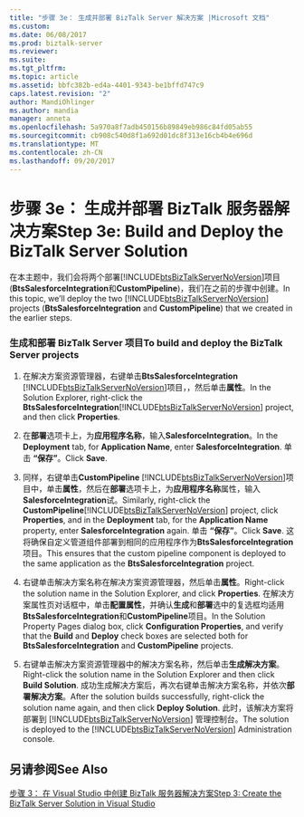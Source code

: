 ```yaml
---
title: "步骤 3e： 生成并部署 BizTalk Server 解决方案 |Microsoft 文档"
ms.custom: 
ms.date: 06/08/2017
ms.prod: biztalk-server
ms.reviewer: 
ms.suite: 
ms.tgt_pltfrm: 
ms.topic: article
ms.assetid: bbfc382b-ed4a-4401-9343-be1bffd747c9
caps.latest.revision: "2"
author: MandiOhlinger
ms.author: mandia
manager: anneta
ms.openlocfilehash: 5a970a8f7adb450156b89849eb986c84fd05ab55
ms.sourcegitcommit: cb908c540d8f1a692d01dc8f313e16cb4b4e696d
ms.translationtype: MT
ms.contentlocale: zh-CN
ms.lasthandoff: 09/20/2017
---
```

# <a name="step-3e-build-and-deploy-the-biztalk-server-solution"></a><span data-ttu-id="b3ae6-102">步骤 3e： 生成并部署 BizTalk 服务器解决方案</span><span class="sxs-lookup"><span data-stu-id="b3ae6-102">Step 3e: Build and Deploy the BizTalk Server Solution</span></span>
<span data-ttu-id="b3ae6-103">在本主题中，我们会将两个部署[!INCLUDE[btsBizTalkServerNoVersion](../includes/btsbiztalkservernoversion-md.md)]项目 (**BtsSalesforceIntegration**和**CustomPipeline**)，我们在之前的步骤中创建。</span><span class="sxs-lookup"><span data-stu-id="b3ae6-103">In this topic, we’ll deploy the two [!INCLUDE[btsBizTalkServerNoVersion](../includes/btsbiztalkservernoversion-md.md)] projects (**BtsSalesforceIntegration** and **CustomPipeline**) that we created in the earlier steps.</span></span>  
  
### <a name="to-build-and-deploy-the-biztalk-server-projects"></a><span data-ttu-id="b3ae6-104">生成和部署 BizTalk Server 项目</span><span class="sxs-lookup"><span data-stu-id="b3ae6-104">To build and deploy the BizTalk Server projects</span></span>  
  
1.  <span data-ttu-id="b3ae6-105">在解决方案资源管理器，右键单击**BtsSalesforceIntegration** [!INCLUDE[btsBizTalkServerNoVersion](../includes/btsbiztalkservernoversion-md.md)]项目，，然后单击**属性**。</span><span class="sxs-lookup"><span data-stu-id="b3ae6-105">In the Solution Explorer, right-click the **BtsSalesforceIntegration**[!INCLUDE[btsBizTalkServerNoVersion](../includes/btsbiztalkservernoversion-md.md)] project, and then click **Properties**.</span></span>  
  
2.  <span data-ttu-id="b3ae6-106">在**部署**选项卡上，为**应用程序名称**，输入**SalesforceIntegration**。</span><span class="sxs-lookup"><span data-stu-id="b3ae6-106">In the **Deployment** tab, for **Application Name**, enter **SalesforceIntegration**.</span></span> <span data-ttu-id="b3ae6-107">单击 **“保存”**。</span><span class="sxs-lookup"><span data-stu-id="b3ae6-107">Click **Save**.</span></span>  
  
3.  <span data-ttu-id="b3ae6-108">同样，右键单击**CustomPipeline** [!INCLUDE[btsBizTalkServerNoVersion](../includes/btsbiztalkservernoversion-md.md)]项目中，单击**属性**，然后在**部署**选项卡上，为**应用程序名称**属性，输入**SalesforceIntegration**试。</span><span class="sxs-lookup"><span data-stu-id="b3ae6-108">Similarly, right-click the **CustomPipeline**[!INCLUDE[btsBizTalkServerNoVersion](../includes/btsbiztalkservernoversion-md.md)] project, click **Properties**, and in the **Deployment** tab, for the **Application Name** property, enter **SalesforceIntegration** again.</span></span> <span data-ttu-id="b3ae6-109">单击 **“保存”**。</span><span class="sxs-lookup"><span data-stu-id="b3ae6-109">Click **Save**.</span></span> <span data-ttu-id="b3ae6-110">这将确保自定义管道组件部署到相同的应用程序作为**BtsSalesforceIntegration**项目。</span><span class="sxs-lookup"><span data-stu-id="b3ae6-110">This ensures that the custom pipeline component is deployed to the same application as the **BtsSalesforceIntegration** project.</span></span>  
  
4.  <span data-ttu-id="b3ae6-111">右键单击解决方案名称在解决方案资源管理器，然后单击**属性**。</span><span class="sxs-lookup"><span data-stu-id="b3ae6-111">Right-click the solution name in the Solution Explorer, and click **Properties**.</span></span> <span data-ttu-id="b3ae6-112">在解决方案属性页对话框中，单击**配置属性**，并确认**生成**和**部署**选中的复选框均适用**BtsSalesforceIntegration**和**CustomPipeline**项目。</span><span class="sxs-lookup"><span data-stu-id="b3ae6-112">In the Solution Property Pages dialog box, click **Configuration Properties**, and verify that the **Build** and **Deploy** check boxes are selected both for **BtsSalesforceIntegration** and **CustomPipeline** projects.</span></span>  
  
5.  <span data-ttu-id="b3ae6-113">右键单击解决方案资源管理器中的解决方案名称，然后单击**生成解决方案**。</span><span class="sxs-lookup"><span data-stu-id="b3ae6-113">Right-click the solution name in the Solution Explorer and then click **Build Solution**.</span></span> <span data-ttu-id="b3ae6-114">成功生成解决方案后，再次右键单击解决方案名称，并依次**部署解决方案**。</span><span class="sxs-lookup"><span data-stu-id="b3ae6-114">After the solution builds successfully, right-click the solution name again, and then click **Deploy Solution**.</span></span> <span data-ttu-id="b3ae6-115">此时，该解决方案将部署到 [!INCLUDE[btsBizTalkServerNoVersion](../includes/btsbiztalkservernoversion-md.md)] 管理控制台。</span><span class="sxs-lookup"><span data-stu-id="b3ae6-115">The solution is deployed to the [!INCLUDE[btsBizTalkServerNoVersion](../includes/btsbiztalkservernoversion-md.md)] Administration console.</span></span>  
  
## <a name="see-also"></a><span data-ttu-id="b3ae6-116">另请参阅</span><span class="sxs-lookup"><span data-stu-id="b3ae6-116">See Also</span></span>  
 [<span data-ttu-id="b3ae6-117">步骤 3： 在 Visual Studio 中创建 BizTalk 服务器解决方案</span><span class="sxs-lookup"><span data-stu-id="b3ae6-117">Step 3: Create the BizTalk Server Solution in Visual Studio</span></span>](../core/step-3-create-the-biztalk-server-solution-in-visual-studio.md)